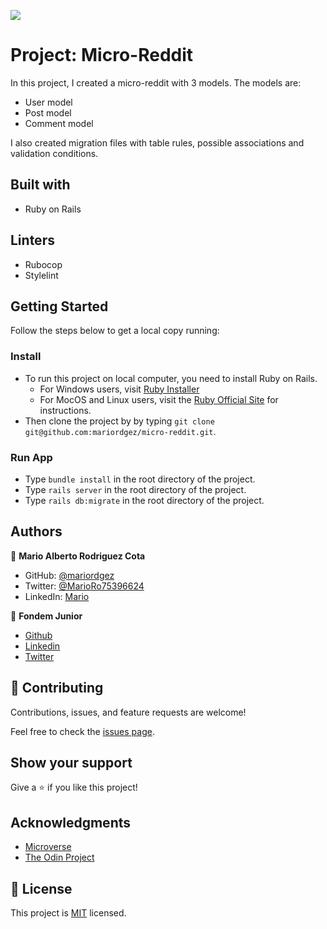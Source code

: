 ![](https://img.shields.io/badge/Microverse-blueviolet)
# Project: Micro-Reddit

In this project, I created a micro-reddit with 3 models. The models are:

- User model
- Post model
- Comment model

I also created migration files with table rules, possible associations and validation conditions.

## Built with

- Ruby on Rails

## Linters

- Rubocop
- Stylelint

## Getting Started

Follow the steps below to get a local copy running:

### Install
- To run this project on local computer, you need to install Ruby on Rails.
    - For Windows users, visit [Ruby Installer](https://rubyinstaller.org/)
    - For MocOS and Linux users, visit the [Ruby Official Site](https://www.ruby-lang.org/en/downloads/) for instructions.
- Then clone the project by by typing `git clone git@github.com:mariordgez/micro-reddit.git`.

### Run App
- Type `bundle install` in the root directory of the project.
- Type `rails server` in the root directory of the project.
- Type `rails db:migrate` in the root directory of the project.

## Authors

👤 **Mario Alberto Rodriguez Cota**
- GitHub: [@mariordgez](https://github.com/mariordgez)
- Twitter: [@MarioRo75396624](https://twitter.com/MarioRo75396624)
- LinkedIn: [Mario](https://www.linkedin.com/in/mario-alberto-rodriguez-cota-a2860a205/)

👤 **Fondem Junior**
 - [Github](https://github.com/Fondem-Jr)
 - [Linkedin](https://www.linkedin.com/in/fondem-junior-57484744/)
 - [Twitter](https://twitter.com/OpportunistZeus)


## 🤝 Contributing

Contributions, issues, and feature requests are welcome!

Feel free to check the [issues page](https://github.com/mariordgez/micro-reddit/issues).

## Show your support

Give a ⭐️ if you like this project!

## Acknowledgments

- [Microverse](https://www.microverse.org/)
- [The Odin Project](https://www.theodinproject.com/courses/ruby-on-rails/lessons/building-with-active-record-ruby-on-rails)

## 📝 License

This project is [MIT]() licensed.
